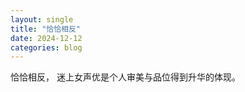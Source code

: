 ```yaml
---
layout: single
title: "恰恰相反"
date: 2024-12-12
categories: blog
---
```


恰恰相反，
迷上女声优是个人审美与品位得到升华的体现。
